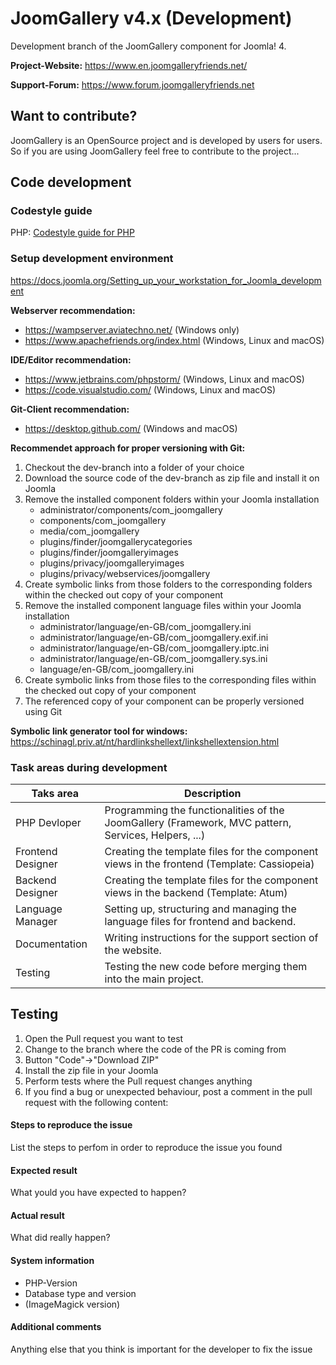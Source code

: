 # JoomGallery v4.x (Development)

Development branch of the JoomGallery component for Joomla! 4.

**Project-Website:**
https://www.en.joomgalleryfriends.net/

**Support-Forum:**
https://www.forum.joomgalleryfriends.net

## Want to contribute?

JoomGallery is an OpenSource project and is developed by users for users. So if you are using JoomGallery feel free to contribute to the project...

## Code development
### Codestyle guide
PHP: [Codestyle guide for PHP](docs/Codestyleguide.md)

### Setup development environment
https://docs.joomla.org/Setting_up_your_workstation_for_Joomla_development

**Webserver recommendation:**
- https://wampserver.aviatechno.net/ (Windows only)
- https://www.apachefriends.org/index.html (Windows, Linux and macOS)

**IDE/Editor recommendation:**
- https://www.jetbrains.com/phpstorm/ (Windows, Linux and macOS)
- https://code.visualstudio.com/ (Windows, Linux and macOS)

**Git-Client recommendation:**
- https://desktop.github.com/ (Windows and macOS)

**Recommendet approach for proper versioning with Git:**
1. Checkout the dev-branch into a folder of your choice
2. Download the source code of the dev-branch as zip file and install it on Joomla
3. Remove the installed component folders within your Joomla installation
   - administrator/components/com_joomgallery
   - components/com_joomgallery
   - media/com_joomgallery
   - plugins/finder/joomgallerycategories
   - plugins/finder/joomgalleryimages
   - plugins/privacy/joomgalleryimages
   - plugins/privacy/webservices/joomgallery
4. Create symbolic links from those folders to the corresponding folders within the checked out copy of your component
5. Remove the installed component language files within your Joomla installation
   - administrator/language/en-GB/com_joomgallery.ini
   - administrator/language/en-GB/com_joomgallery.exif.ini
   - administrator/language/en-GB/com_joomgallery.iptc.ini
   - administrator/language/en-GB/com_joomgallery.sys.ini
   - language/en-GB/com_joomgallery.ini
6. Create symbolic links from those files to the corresponding files within the checked out copy of your component
7. The referenced copy of your component can be properly versioned using Git

**Symbolic link generator tool for windows:**
https://schinagl.priv.at/nt/hardlinkshellext/linkshellextension.html

### Task areas during development

| Taks area | Description |
| ----------- | ----------- |
| PHP Devloper | Programming the functionalities of the JoomGallery (Framework, MVC pattern, Services, Helpers, ...) |
| Frontend Designer | Creating the template files for the component views in the frontend (Template: Cassiopeia) |
| Backend Designer | Creating the template files for the component views in the backend (Template: Atum) |
| Language Manager | Setting up, structuring and managing the language files for frontend and backend. |
| Documentation | Writing instructions for the support section of the website. |
| Testing | Testing the new code before merging them into the main project. |

## Testing
1. Open the Pull request you want to test
2. Change to the branch where the code of the PR is coming from
3. Button "Code"->"Download ZIP"
4. Install the zip file in your Joomla
5. Perform tests where the Pull request changes anything
6. If you find a bug or unexpected behaviour, post a comment in the pull request with the following content:

#### Steps to reproduce the issue
List the steps to perfom in order to reproduce the issue you found
#### Expected result
What yould you have expected to happen?
#### Actual result
What did really happen?
#### System information
- PHP-Version
- Database type and version
- (ImageMagick version)
#### Additional comments
Anything else that you think is important for the developer to fix the issue
